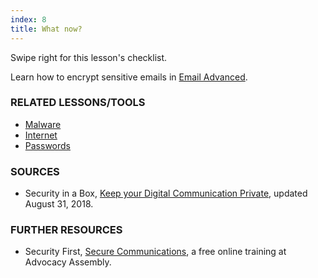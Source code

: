 ```yaml
---
index: 8
title: What now?
---
```

Swipe right for this lesson's checklist.

Learn how to encrypt sensitive emails in [Email Advanced](umbrella://lesson/email/1).

### RELATED LESSONS/TOOLS

*   [Malware](umbrella://lesson/malware)
*   [Internet](umbrella://lesson/the-internet)
*   [Passwords](umbrella://lesson/passwords)

### SOURCES

*   Security in a Box, [Keep your Digital Communication Private](https://securityinabox.org/en/guide/secure-communication), updated August 31, 2018.

### FURTHER RESOURCES

* 	Security First, [Secure Communications](https://advocacyassembly.org/en/courses/33/#/chapter/1/lesson/1), a free online training at Advocacy Assembly.